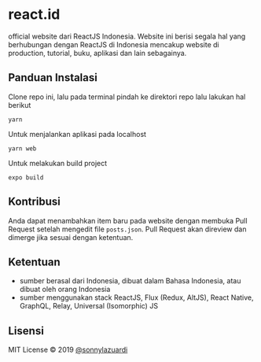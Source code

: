 # react.id

official website dari ReactJS Indonesia. Website ini berisi segala hal yang berhubungan dengan ReactJS di Indonesia mencakup website di production, tutorial, buku, aplikasi dan lain sebagainya.

## Panduan Instalasi

Clone repo ini, lalu pada terminal pindah ke direktori repo lalu lakukan hal berikut

```
yarn
```

Untuk menjalankan aplikasi pada localhost

```
yarn web
```

Untuk melakukan build project

```
expo build
```

## Kontribusi

Anda dapat menambahkan item baru pada website dengan membuka Pull Request setelah mengedit file `posts.json`. Pull Request akan direview dan dimerge jika sesuai dengan ketentuan.

## Ketentuan

- sumber berasal dari Indonesia, dibuat dalam Bahasa Indonesia, atau dibuat oleh orang Indonesia
- sumber menggunakan stack ReactJS, Flux (Redux, AltJS), React Native, GraphQL, Relay, Universal (Isomorphic) JS

## Lisensi

MIT License &copy; 2019 [@sonnylazuardi](http://github.com/sonnylazuardi)
